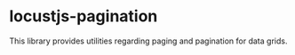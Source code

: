 # locustjs-pagination
This library provides utilities regarding paging and pagination for data grids.
